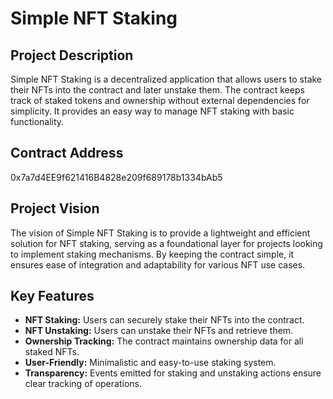 # Simple NFT Staking

## Project Description
Simple NFT Staking is a decentralized application that allows users to stake their NFTs into the contract and later unstake them. The contract keeps track of staked tokens and ownership without external dependencies for simplicity. It provides an easy way to manage NFT staking with basic functionality.

## Contract Address
0x7a7d4EE9f621416B4828e209f689178b1334bAb5

## Project Vision
The vision of Simple NFT Staking is to provide a lightweight and efficient solution for NFT staking, serving as a foundational layer for projects looking to implement staking mechanisms. By keeping the contract simple, it ensures ease of integration and adaptability for various NFT use cases.

## Key Features
- **NFT Staking:** Users can securely stake their NFTs into the contract.
- **NFT Unstaking:** Users can unstake their NFTs and retrieve them.
- **Ownership Tracking:** The contract maintains ownership data for all staked NFTs.
- **User-Friendly:** Minimalistic and easy-to-use staking system.
- **Transparency:** Events emitted for staking and unstaking actions ensure clear tracking of operations.



